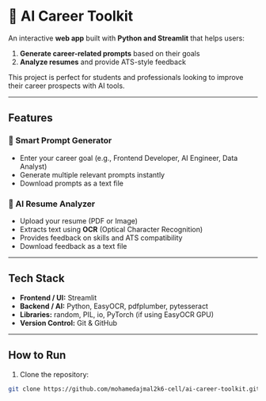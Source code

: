 # 💼 AI Career Toolkit

An interactive **web app** built with **Python and Streamlit** that helps users:  
1. **Generate career-related prompts** based on their goals  
2. **Analyze resumes** and provide ATS-style feedback  

This project is perfect for students and professionals looking to improve their career prospects with AI tools.

---

## **Features**

### 🧠 Smart Prompt Generator
- Enter your career goal (e.g., Frontend Developer, AI Engineer, Data Analyst)  
- Generate multiple relevant prompts instantly  
- Download prompts as a text file  

### 📄 AI Resume Analyzer
- Upload your resume (PDF or Image)  
- Extracts text using **OCR** (Optical Character Recognition)  
- Provides feedback on skills and ATS compatibility  
- Download feedback as a text file  

---

## **Tech Stack**

- **Frontend / UI:** Streamlit  
- **Backend / AI:** Python, EasyOCR, pdfplumber, pytesseract  
- **Libraries:** random, PIL, io, PyTorch (if using EasyOCR GPU)  
- **Version Control:** Git & GitHub  

---

## **How to Run**

1. Clone the repository:

```bash
git clone https://github.com/mohamedajmal2k6-cell/ai-career-toolkit.git
